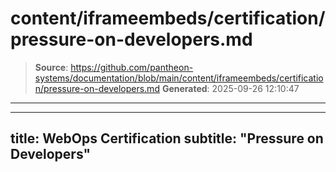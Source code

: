 # content/iframeembeds/certification/pressure-on-developers.md

> **Source**: https://github.com/pantheon-systems/documentation/blob/main/content/iframeembeds/certification/pressure-on-developers.md
> **Generated**: 2025-09-26 12:10:47

---

---
title: WebOps Certification
subtitle: "Pressure on Developers"
---

<Partial file="certification-guide/pressure-on-developers.md" />
